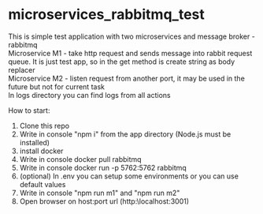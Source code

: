 # microservices_rabbitmq_test

This is simple test application with two microservices and message broker - rabbitmq  
Microservice M1 - take http request and sends message into  rabbit request queue. It is just test app, so in the get method is create string as body replacer  
Microservice M2 - listen request from another port, it may be used in the future but not for current task  
In logs directory you can find logs from all actions  

How to start:  
1) Clone this repo  
2) Write in console "npm i" from the app directory (Node.js must be installed)
3) install docker  
4) Write in console docker pull rabbitmq  
5) Write in console docker run -p 5762:5762 rabbitmq  
6) (optional) In .env you can setup some environments or you can use default values  
7) Write in console "npm run m1" and "npm run m2"  
8) Open browser on host:port url (http:\\localhost:3001)  
